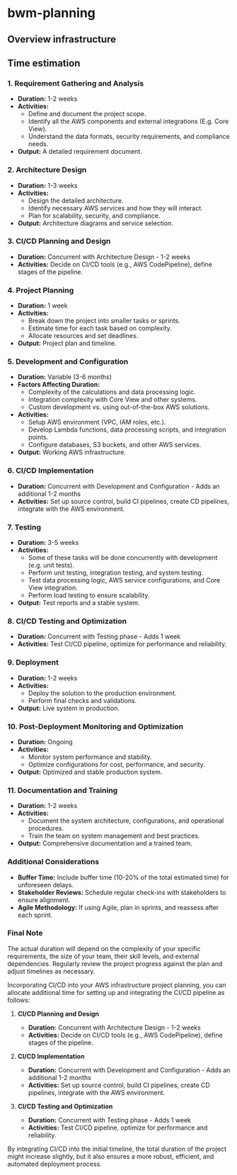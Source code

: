 # bwm-planning

## Overview infrastructure

## Time estimation

### 1. Requirement Gathering and Analysis

- **Duration:** 1-2 weeks
- **Activities:**
  - Define and document the project scope.
  - Identify all the AWS components and external integrations (E.g. Core View).
  - Understand the data formats, security requirements, and compliance needs.
- **Output:** A detailed requirement document.

### 2. Architecture Design

- **Duration:** 1-3 weeks
- **Activities:**
  - Design the detailed architecture.
  - Identify necessary AWS services and how they will interact.
  - Plan for scalability, security, and compliance.
- **Output:** Architecture diagrams and service selection.


### 3. CI/CD Planning and Design

- **Duration:** Concurrent with Architecture Design - 1-2 weeks
- **Activities:** Decide on CI/CD tools (e.g., AWS CodePipeline), define stages of the pipeline.

### 4. Project Planning

- **Duration:** 1 week
- **Activities:**
  - Break down the project into smaller tasks or sprints.
  - Estimate time for each task based on complexity.
  - Allocate resources and set deadlines.
- **Output:** Project plan and timeline.

### 5. Development and Configuration

- **Duration:** Variable (3-6 months)
- **Factors Affecting Duration:**
  - Complexity of the calculations and data processing logic.
  - Integration complexity with Core View and other systems.
  - Custom development vs. using out-of-the-box AWS solutions.
- **Activities:**
  - Setup AWS environment (VPC, IAM roles, etc.).
  - Develop Lambda functions, data processing scripts, and integration points.
  - Configure databases, S3 buckets, and other AWS services.
- **Output:** Working AWS infrastructure.

### 6. CI/CD Implementation

- **Duration:** Concurrent with Development and Configuration - Adds an additional 1-2 months
- **Activities:** Set up source control, build CI pipelines, create CD pipelines, integrate with the AWS environment.

### 7. Testing

- **Duration:** 3-5 weeks
- **Activities:**
  - Some of these tasks will be done concurrently with development (e.g. unit tests).
  - Perform unit testing, integration testing, and system testing.
  - Test data processing logic, AWS service configurations, and Core View integration.
  - Perform load testing to ensure scalability.
- **Output:** Test reports and a stable system.

### 8. CI/CD Testing and Optimization

   - **Duration:** Concurrent with Testing phase - Adds 1 week
   - **Activities:** Test CI/CD pipeline, optimize for performance and reliability.

### 9. Deployment

- **Duration:** 1-2 weeks
- **Activities:**
  - Deploy the solution to the production environment.
  - Perform final checks and validations.
- **Output:** Live system in production.

### 10. Post-Deployment Monitoring and Optimization

- **Duration:** Ongoing
- **Activities:**
  - Monitor system performance and stability.
  - Optimize configurations for cost, performance, and security.
- **Output:** Optimized and stable production system.

### 11. Documentation and Training

- **Duration:** 1-2 weeks
- **Activities:**
  - Document the system architecture, configurations, and operational procedures.
  - Train the team on system management and best practices.
- **Output:** Comprehensive documentation and a trained team.

### Additional Considerations

- **Buffer Time:** Include buffer time (10-20% of the total estimated time) for unforeseen delays.
- **Stakeholder Reviews:** Schedule regular check-ins with stakeholders to ensure alignment.
- **Agile Methodology:** If using Agile, plan in sprints, and reassess after each sprint.

### Final Note

The actual duration will depend on the complexity of your specific requirements, the size of your team, their skill levels, and external dependencies. Regularly review the project progress against the plan and adjust timelines as necessary.

Incorporating CI/CD into your AWS infrastructure project planning, you can allocate additional time for setting up and integrating the CI/CD pipeline as follows:

1. **CI/CD Planning and Design**
   - **Duration:** Concurrent with Architecture Design - 1-2 weeks
   - **Activities:** Decide on CI/CD tools (e.g., AWS CodePipeline), define stages of the pipeline.

2. **CI/CD Implementation**
   - **Duration:** Concurrent with Development and Configuration - Adds an additional 1-2 months
   - **Activities:** Set up source control, build CI pipelines, create CD pipelines, integrate with the AWS environment.

3. **CI/CD Testing and Optimization**
   - **Duration:** Concurrent with Testing phase - Adds 1 week
   - **Activities:** Test CI/CD pipeline, optimize for performance and reliability.

By integrating CI/CD into the initial timeline, the total duration of the project might increase slightly, but it also ensures a more robust, efficient, and automated deployment process.